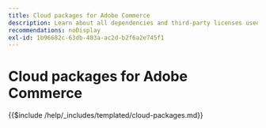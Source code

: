 ```yaml
---
title: Cloud packages for Adobe Commerce
description: Learn about all dependencies and third-party licenses used in Adobe Commerce.
recommendations: noDisplay
exl-id: 1b96682c-63db-403a-ac2d-b2f6a2e745f1
---
```

# Cloud packages for Adobe Commerce

{{$include /help/_includes/templated/cloud-packages.md}}

<!-- Last updated from includes: 2025-04-08 18:35:17 -->
